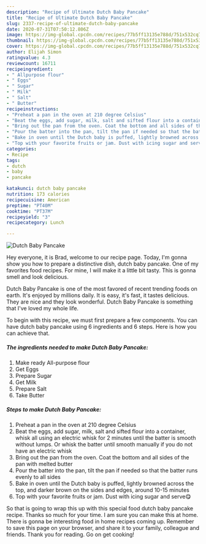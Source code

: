 ```yaml
---
description: "Recipe of Ultimate Dutch Baby Pancake"
title: "Recipe of Ultimate Dutch Baby Pancake"
slug: 2337-recipe-of-ultimate-dutch-baby-pancake
date: 2020-07-31T07:50:12.806Z
image: https://img-global.cpcdn.com/recipes/77b5ff13135e788d/751x532cq70/dutch-baby-pancake-recipe-main-photo.jpg
thumbnail: https://img-global.cpcdn.com/recipes/77b5ff13135e788d/751x532cq70/dutch-baby-pancake-recipe-main-photo.jpg
cover: https://img-global.cpcdn.com/recipes/77b5ff13135e788d/751x532cq70/dutch-baby-pancake-recipe-main-photo.jpg
author: Elijah Simon
ratingvalue: 4.3
reviewcount: 16711
recipeingredient:
- " Allpurpose flour"
- " Eggs"
- " Sugar"
- " Milk"
- " Salt"
- " Butter"
recipeinstructions:
- "Preheat a pan in the oven at 210 degree Celsius"
- "Beat the eggs, add sugar, milk, salt and sifted flour into a container, whisk all using an electric whisk for 2 minutes until the batter is smooth without lumps. Or whisk the batter until smooth manually if you do not have an electric whisk"
- "Bring out the pan from the oven. Coat the bottom and all sides of the pan with melted butter"
- "Pour the batter into the pan, tilt the pan if needed so that the batter runs evenly to all sides"
- "Bake in oven until the Dutch baby is puffed, lightly browned across the top, and darker brown on the sides and edges, around 10-15 minutes"
- "Top with your favorite fruits or jam. Dust with icing sugar and serve😋"
categories:
- Recipe
tags:
- dutch
- baby
- pancake

katakunci: dutch baby pancake 
nutrition: 173 calories
recipecuisine: American
preptime: "PT40M"
cooktime: "PT37M"
recipeyield: "3"
recipecategory: Lunch

---
```



![Dutch Baby Pancake](https://img-global.cpcdn.com/recipes/77b5ff13135e788d/751x532cq70/dutch-baby-pancake-recipe-main-photo.jpg)

Hey everyone, it is Brad, welcome to our recipe page. Today, I'm gonna show you how to prepare a distinctive dish, dutch baby pancake. One of my favorites food recipes. For mine, I will make it a little bit tasty. This is gonna smell and look delicious.

Dutch Baby Pancake is one of the most favored of recent trending foods on earth. It's enjoyed by millions daily. It is easy, it's fast, it tastes delicious. They are nice and they look wonderful. Dutch Baby Pancake is something that I've loved my whole life.




To begin with this recipe, we must first prepare a few components. You can have dutch baby pancake using 6 ingredients and 6 steps. Here is how you can achieve that.

<!--inarticleads1-->

##### The ingredients needed to make Dutch Baby Pancake:

1. Make ready  All-purpose flour
1. Get  Eggs
1. Prepare  Sugar
1. Get  Milk
1. Prepare  Salt
1. Take  Butter




<!--inarticleads2-->

##### Steps to make Dutch Baby Pancake:

1. Preheat a pan in the oven at 210 degree Celsius
1. Beat the eggs, add sugar, milk, salt and sifted flour into a container, whisk all using an electric whisk for 2 minutes until the batter is smooth without lumps. Or whisk the batter until smooth manually if you do not have an electric whisk
1. Bring out the pan from the oven. Coat the bottom and all sides of the pan with melted butter
1. Pour the batter into the pan, tilt the pan if needed so that the batter runs evenly to all sides
1. Bake in oven until the Dutch baby is puffed, lightly browned across the top, and darker brown on the sides and edges, around 10-15 minutes
1. Top with your favorite fruits or jam. Dust with icing sugar and serve😋




So that is going to wrap this up with this special food dutch baby pancake recipe. Thanks so much for your time. I am sure you can make this at home. There is gonna be interesting food in home recipes coming up. Remember to save this page on your browser, and share it to your family, colleague and friends. Thank you for reading. Go on get cooking!
